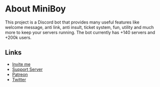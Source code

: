 # About MiniBoy
This project is a Discord bot that provides many useful features like welcome message, anti link, anti insult, ticket system, fun, utility and much more to keep your servers running.
The bot currently has +140 servers and +200k users.

## Links

* [Invite me](https://dsc.gg/miniboy)
* [Support Server](https://discord.gg/gG3DnUfj6E)
* [Patreon](https://www.patreon.com/MiniBoy)
* [Twitter](https://twitter.com/MiniBoy_Bot)
